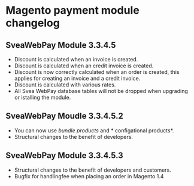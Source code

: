 # Magento payment module changelog

## SveaWebPay Module 3.3.4.5
*  Discount is calculated when an invoice is created.
*  Discount is calculated when an credit invoice is created.
*  Discount is now correctly calculated when an order is created, this applies for creating an invoice and a credit invoice.
*  Discount is calculated with various rates.
*  All Svea WebPay database tables will not be dropped when upgrading or istalling the module.

## SveaWebPay Moudle 3.3.4.5.2
*  You can now use *bundle products* and * configational products*.
*  Structural changes to the benefit of developers.

## SveaWebPay Module 3.3.4.5.3
*  Structural changes to the benefit of developers and customers.
*  Bugfix for handlingfee when placing an order in Magento 1.4
